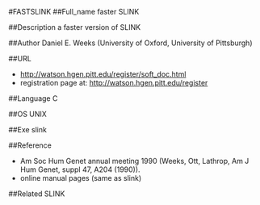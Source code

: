 #FASTSLINK
##Full_name
faster SLINK

##Description
a faster version of SLINK

##Author
Daniel E. Weeks (University of Oxford, University of Pittsburgh)

##URL
* http://watson.hgen.pitt.edu/register/soft_doc.html
* registration page at: http://watson.hgen.pitt.edu/register

##Language
C

##OS
UNIX

##Exe
slink

##Reference
* Am Soc Hum Genet annual meeting 1990 (Weeks, Ott, Lathrop, Am J Hum Genet, suppl 47, A204 (1990)).
* online manual pages (same as slink)

##Related
SLINK

